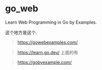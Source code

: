# go_web

Learn Web Programming in Go by Examples.

这个地方是这个.
>https://gowebexamples.com/

>https://learn.go.dev/
上面的有

>https://gobyexample.com/

